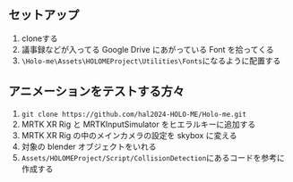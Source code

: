 ## セットアップ
1. cloneする
1. 議事録などが入ってる Google Drive にあがっている Font を拾ってくる
1. `\Holo-me\Assets\HOLOMEProject\Utilities\Fonts`になるように配置する

## アニメーションをテストする方々

1. `git clone https://github.com/hal2024-HOLO-ME/Holo-me.git`
1. MRTK XR Rig と MRTKInputSimulator をヒエラルキーに追加する
1. MRTK XR Rig の中のメインカメラの設定を skybox に変える
1. 対象の blender オブジェクトをいれる
1. `Assets/HOLOMEProject/Script/CollisionDetection`にあるコードを参考に作成する
